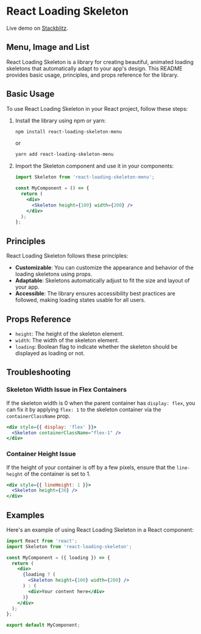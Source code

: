 # React Loading Skeleton
Live demo on [Stackblitz](https://stackblitz.com/github/shashperera/react-loading-skeleton?file=src%2Fcomponents%2FSkeletonLoader%2FSkeletonLoader.tsx).

## Menu, Image and List 
React Loading Skeleton is a library for creating beautiful, animated loading skeletons that automatically adapt to your app's design. This README provides basic usage, principles, and props reference for the library.

## Basic Usage

To use React Loading Skeleton in your React project, follow these steps:

1. Install the library using npm or yarn:

   ```bash
   npm install react-loading-skeleton-menu
   ```

   or

   ```bash
   yarn add react-loading-skeleton-menu
   ```

2. Import the Skeleton component and use it in your components:

   ```jsx
   import Skeleton from 'react-loading-skeleton-menu';

   const MyComponent = () => {
     return (
       <div>
         <Skeleton height={100} width={200} />
       </div>
     );
   };
   ```

## Principles

React Loading Skeleton follows these principles:

- **Customizable**: You can customize the appearance and behavior of the loading skeletons using props.
- **Adaptable**: Skeletons automatically adjust to fit the size and layout of your app.
- **Accessible**: The library ensures accessibility best practices are followed, making loading states usable for all users.

## Props Reference

- `height`: The height of the skeleton element.
- `width`: The width of the skeleton element.
- `loading`: Boolean flag to indicate whether the skeleton should be displayed as loading or not.

## Troubleshooting

### Skeleton Width Issue in Flex Containers

If the skeleton width is 0 when the parent container has `display: flex`, you can fix it by applying `flex: 1` to the skeleton container via the `containerClassName` prop.

```jsx
<div style={{ display: 'flex' }}>
  <Skeleton containerClassName="flex-1" />
</div>
```

### Container Height Issue

If the height of your container is off by a few pixels, ensure that the `line-height` of the container is set to 1.

```jsx
<div style={{ lineHeight: 1 }}>
  <Skeleton height={30} />
</div>
```

## Examples

Here's an example of using React Loading Skeleton in a React component:

```jsx
import React from 'react';
import Skeleton from 'react-loading-skeleton';

const MyComponent = ({ loading }) => {
  return (
    <div>
      {loading ? (
        <Skeleton height={100} width={200} />
      ) : (
        <div>Your content here</div>
      )}
    </div>
  );
};

export default MyComponent;
```
